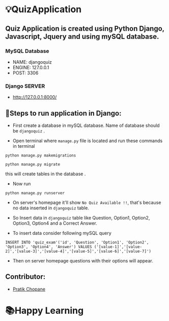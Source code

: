 # 💡QuizApplication
## Quiz Application is created using Python Django, Javascript, Jquery and using mySQL database. 

### MySQL Database
  - NAME: djangoquiz
  - ENGINE: 127.0.0.1
  - POST: 3306


### Django SERVER 
   - http://127.0.0.1:8000/

## 🔨Steps to run application in Django:
- First create a database in mySQL database. 
Name of database should be `djangoquiz` .


- Open terminal where `manage.py` file is located and run these commands in terminal

`python manage.py makemigrations`

`python manage.py migrate` 

this will create tables in the database .


- Now run 

`python manage.py runserver`

- On server's homepage it'll show `No Quiz Available !!`, that's because no data inserted in `djangoquiz` table.

- So Insert data in `djangoquiz` table like Question, Option1, Option2, Option3, Option4 and a Correct Answer.

- To insert data consider following mySQL query 

` INSERT INTO 'quiz_exam'('id', 'Question', 'Option1', 'Option2', 'Option3', 'Option4', 'Answer') VALUES ('[value-1]','[value-2]','[value-3]','[value-4]','[value-5]','[value-6]','[value-7]') `

- Then on server homepage questions with their options will appear.



## Contributor:
  - [Pratik Chopane](https://github.com/prateiku)

# 📚Happy Learning


